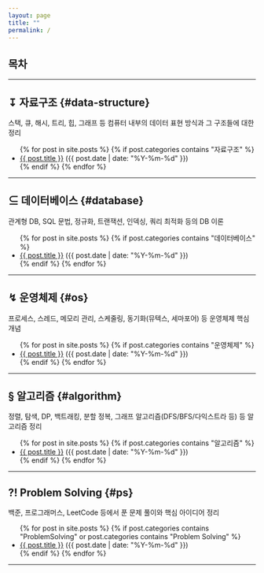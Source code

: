 ```yaml
---
layout: page
title: ""
permalink: /
---
```


<div id="toc">
  <h2>목차</h2>
  <!-- toc.js가 동적으로 이 아래를 채움 -->
</div>

---

## ↧ 자료구조 {#data-structure}
스택, 큐, 해시, 트리, 힙, 그래프 등 컴퓨터 내부의 데이터 표현 방식과 그 구조들에 대한 정리

<ul>
  {% for post in site.posts %}
    {% if post.categories contains "자료구조" %}
      <li><a href="{{ post.url }}">{{ post.title }}</a> ({{ post.date | date: "%Y-%m-%d" }})</li>
    {% endif %}
  {% endfor %}
</ul>

---

## ⊆ 데이터베이스 {#database}
관계형 DB, SQL 문법, 정규화, 트랜잭션, 인덱싱, 쿼리 최적화 등의 DB 이론

<ul>
  {% for post in site.posts %}
    {% if post.categories contains "데이터베이스" %}
      <li><a href="{{ post.url }}">{{ post.title }}</a> ({{ post.date | date: "%Y-%m-%d" }})</li>
    {% endif %}
  {% endfor %}
</ul>

---

## ↯ 운영체제 {#os}
프로세스, 스레드, 메모리 관리, 스케줄링, 동기화(뮤텍스, 세마포어) 등 운영체제 핵심 개념

<ul>
  {% for post in site.posts %}
    {% if post.categories contains "운영체제" %}
      <li><a href="{{ post.url }}">{{ post.title }}</a> ({{ post.date | date: "%Y-%m-%d" }})</li>
    {% endif %}
  {% endfor %}
</ul>

---

## § 알고리즘 {#algorithm}
정렬, 탐색, DP, 백트래킹, 분할 정복, 그래프 알고리즘(DFS/BFS/다익스트라 등) 등 알고리즘 정리

<ul>
  {% for post in site.posts %}
    {% if post.categories contains "알고리즘" %}
      <li><a href="{{ post.url }}">{{ post.title }}</a> ({{ post.date | date: "%Y-%m-%d" }})</li>
    {% endif %}
  {% endfor %}
</ul>

---

## ?! Problem Solving {#ps}
백준, 프로그래머스, LeetCode 등에서 푼 문제 풀이와 핵심 아이디어 정리

<ul>
  {% for post in site.posts %}
    {% if post.categories contains "ProblemSolving" or post.categories contains "Problem Solving" %}
      <li><a href="{{ post.url }}">{{ post.title }}</a> ({{ post.date | date: "%Y-%m-%d" }})</li>
    {% endif %}
  {% endfor %}
</ul>

---
